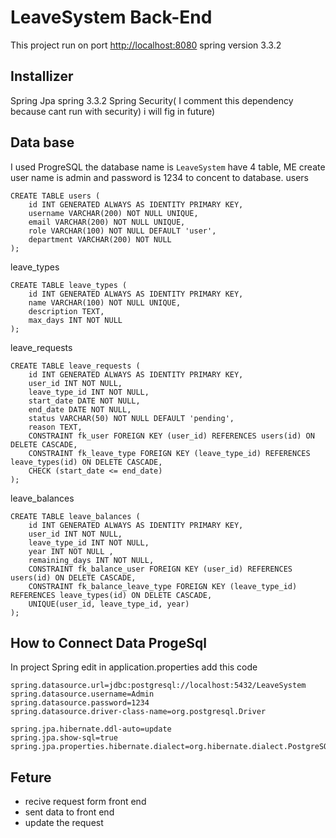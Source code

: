 # LeaveSystem Back-End
This project run on port [http://localhost:8080](http://localhost:8080/) spring version 3.3.2

## Installizer
Spring Jpa
spring 3.3.2
Spring Security( I comment this dependency because cant run with security) i will fig in future)

## Data base
I used ProgreSQL the database name is `LeaveSystem` have 4 table, ME create user name is admin and password is 1234 to concent to database.
users
```
CREATE TABLE users (
    id INT GENERATED ALWAYS AS IDENTITY PRIMARY KEY,
    username VARCHAR(200) NOT NULL UNIQUE,
    email VARCHAR(200) NOT NULL UNIQUE,
    role VARCHAR(100) NOT NULL DEFAULT 'user',
    department VARCHAR(200) NOT NULL
);
```
leave_types
```
CREATE TABLE leave_types (
    id INT GENERATED ALWAYS AS IDENTITY PRIMARY KEY,
    name VARCHAR(100) NOT NULL UNIQUE,
    description TEXT,
    max_days INT NOT NULL
);
```

leave_requests
```
CREATE TABLE leave_requests (
    id INT GENERATED ALWAYS AS IDENTITY PRIMARY KEY,
    user_id INT NOT NULL,
    leave_type_id INT NOT NULL,
    start_date DATE NOT NULL,
    end_date DATE NOT NULL,
    status VARCHAR(50) NOT NULL DEFAULT 'pending',
    reason TEXT,
    CONSTRAINT fk_user FOREIGN KEY (user_id) REFERENCES users(id) ON DELETE CASCADE,
    CONSTRAINT fk_leave_type FOREIGN KEY (leave_type_id) REFERENCES leave_types(id) ON DELETE CASCADE,
    CHECK (start_date <= end_date)
);
```

leave_balances 
```
CREATE TABLE leave_balances (
    id INT GENERATED ALWAYS AS IDENTITY PRIMARY KEY,
    user_id INT NOT NULL,
    leave_type_id INT NOT NULL,
    year INT NOT NULL ,
    remaining_days INT NOT NULL,
    CONSTRAINT fk_balance_user FOREIGN KEY (user_id) REFERENCES users(id) ON DELETE CASCADE,
    CONSTRAINT fk_balance_leave_type FOREIGN KEY (leave_type_id) REFERENCES leave_types(id) ON DELETE CASCADE,
    UNIQUE(user_id, leave_type_id, year)
);
```
## How to Connect Data ProgeSql
In project Spring edit in application.properties add this code        
```
spring.datasource.url=jdbc:postgresql://localhost:5432/LeaveSystem
spring.datasource.username=Admin
spring.datasource.password=1234
spring.datasource.driver-class-name=org.postgresql.Driver

spring.jpa.hibernate.ddl-auto=update
spring.jpa.show-sql=true
spring.jpa.properties.hibernate.dialect=org.hibernate.dialect.PostgreSQLDialect

```

## Feture
- recive request form front end
- sent data to front end
- update the request

